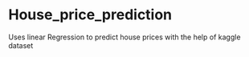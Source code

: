 # House_price_prediction
Uses linear Regression to predict house prices with the help of kaggle dataset
